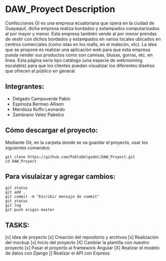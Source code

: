 # DAW_Proyect Description
Confecciones GI es una empresa ecuatoriana que opera en la ciudad de Guayaquil, dicha empresa realiza bordados y estampados computarizados al por mayor y menor. Esta empresa también vende al por menor prendas de vestir con dichos bordados y estampados en varios locales ubicados en centros comerciales (como islas en los malls, en el malecón, etc).   La idea que se propone es realizar una aplicación web para que esta empresa pueda vender sus productos como son camisas, blusas, gorras, etc. en línea.
Esta página sería tipo catálogo (una especie de webrooming escalable) para que los clientes puedan visualizar los diferentes diseños que ofrecen al público en general.

## Integrantes:
- Delgado Campoverde Pablo
- Espinoza Bermeo Allison
- Mendoza Kuffo Leonardo
- Zambrano Velez Pabelco

## Cómo descargar el proyecto:
Mediante Git, en la carpeta donde se va guardar el proyecto, usar los siguientes comandos:
```
git clone https://github.com/PabloDelgadoC/DAW_Proyect.git
cd DAW_Proyect
```

## Para visulaizar y agregar cambios:
```
git status
git add .
git commit -m "Escribir mensaje de commit"
git status
git log
git push origin master
```
## TASKS:
[x] Idea de proyecto
[x] Creación del repositorio y archivos
[x] Realización del mockup
[x] Inicio del proyecto
[X] Cambiar la plantilla con nuestro proyecto
[x] Pasar el proyecto al framework Angular
[X] Realizar el modelo de datos con Django
[] Realizar el API con Express
